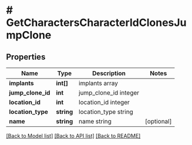 # # GetCharactersCharacterIdClonesJumpClone

## Properties

Name | Type | Description | Notes
------------ | ------------- | ------------- | -------------
**implants** | **int[]** | implants array |
**jump_clone_id** | **int** | jump_clone_id integer |
**location_id** | **int** | location_id integer |
**location_type** | **string** | location_type string |
**name** | **string** | name string | [optional]

[[Back to Model list]](../../README.md#models) [[Back to API list]](../../README.md#endpoints) [[Back to README]](../../README.md)
